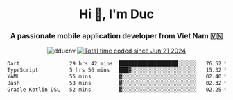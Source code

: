 <h1 align="center">
  Hi 👋, I'm  Duc</h1>
<h3 align="center">A passionate mobile application developer from Viet Nam 🇻🇳</h3>  
  
<p align="center"> <img src="https://komarev.com/ghpvc/?username=dducnv&label=Profile%20views&color=0e75b6&style=flat" alt="dducnv" /> 
<a href="https://wakatime.com/@4d2a2cd9-1bcb-4dd1-84a4-dce128a35137"><img src="https://wakatime.com/badge/user/4d2a2cd9-1bcb-4dd1-84a4-dce128a35137.svg" alt="Total time coded since Jun 21 2024" /></a>
</p>  

<div align="center">
  <!--START_SECTION:waka-->

```txt
Dart                29 hrs 42 mins  ███████████████████░░░░░░   76.52 %
TypeScript          5 hrs 56 mins   ███▓░░░░░░░░░░░░░░░░░░░░░   15.32 %
YAML                55 mins         ▓░░░░░░░░░░░░░░░░░░░░░░░░   02.40 %
Bash                53 mins         ▓░░░░░░░░░░░░░░░░░░░░░░░░   02.32 %
Gradle Kotlin DSL   52 mins         ▓░░░░░░░░░░░░░░░░░░░░░░░░   02.25 %
```

<!--END_SECTION:waka-->
</div>




  
